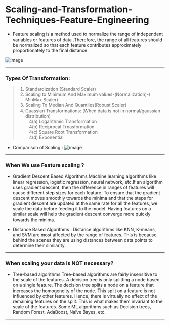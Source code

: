 # Scaling-and-Transformation-Techniques-Feature-Engineering

* Feature scaling is a method used to normalize the range of independent variables or features of data .Therefore, the range of all features should be normalized so that each feature contributes approximately proportionately to the final distance. 

![image](https://user-images.githubusercontent.com/64760966/129831793-05245861-5ebc-4d19-a0a1-3576044c0932.png)
<hr>

### Types Of Transformation: <br>

>1. Standardization (Standard Scaler) <br>
>2. Scaling to Minimum And Maximum values-(Normalization)-( MinMax Scaler) <br>
>3. Scaling To Median And Quantiles(Robust Scaler) <br>
>4. Guassian Transformations: (When data is not in normal/gaussian distribution) <br>
>   &nbsp;&nbsp;  4(a) Logarithmic Transformation <br>
>   &nbsp;&nbsp;  4(b) Reciprocal Trnasformation <br>
>   &nbsp;&nbsp;  4(c) Square Root Transformation <br>
>   &nbsp;&nbsp;  4(d) Exponential 

* Comparison of Scaling :
![image](https://user-images.githubusercontent.com/64760966/129831912-61b126dc-f2a7-4e94-a38e-c411eb96e180.png)

<hr>

### When We use Feature scaling ? 

* Gradient Descent Based Algorithms
Machine learning algorithms like linear regression, logistic regression, neural  network, etc.If an algorithm uses gradient descent, then the difference in ranges of features will cause different step sizes for each feature. To ensure that the gradient descent moves smoothly towards the minima and that the steps for gradient descent are updated at the same rate for all the features, we scale the data before feeding it to the model. Having features on a similar scale will help the gradient descent converge more quickly towards the minima.

* Distance Based Algorithms :
Distance algorithms like KNN, K-means, and SVM are most affected by the        range of features. This is because behind the scenes they are using distances between data points to determine their similarity.
<hr>

### When scaling your data is NOT necessary?
* Tree-based algorithms
Tree-based algorithms are fairly insensitive to the scale of the features. A decision tree is only splitting a node based on a single feature. The decision tree splits a node on a feature that increases the homogeneity of the node. This split on a feature is not influenced by other features. Hence, there is virtually no effect of the remaining features on the split. This is what makes them invariant to the scale of the features. Some ML algorithms such as Decision trees, Random Forest, AdaBoost, Naïve Bayes, etc.
<hr>
